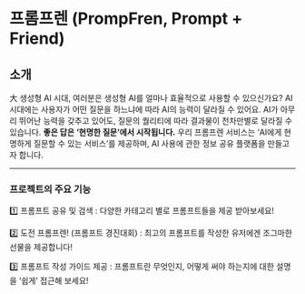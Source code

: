 # 프롬프렌 (PrompFren, Prompt + Friend)

## 소개
大 생성형 AI 시대, 여러분은 생성형 AI를 얼마나 효율적으로 사용할 수 있으신가요? AI 시대에는 사용자가 어떤 질문을 하느냐에 따라 AI의 능력이 달라질 수 있어요. AI가 아무리 뛰어난 능력을 갖추고 있어도, 질문의 퀄리티에 따라 결과물이 천차만별로 달라질 수 있습니다.
 **좋은 답은 ‘현명한 질문’에서 시작됩니다.**
우리 프롬프렌 서비스는 ‘AI에게 현명하게 질문할 수 있는 서비스’를 제공하며,  AI 사용에 관한 정보 공유 플랫폼을 만들고자 합니다.

---

### 프로젝트의 주요 기능

1️⃣ 프롬프트 공유 및 검색
: 다양한 카테고리 별로 프롬프트들을 제공 받아보세요!

2️⃣ 도전 프롬프렌! (프롬프트 경진대회)
: 최고의 프롬프트를 작성한 유저에겐 조그마한 선물을 제공합니다!

3️⃣ 프롬프트 작성 가이드 제공
: 프롬프트란 무엇인지, 어떻게 써야 하는지에 대한 설명을 ‘쉽게’ 접근해 보세요!
